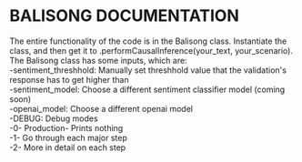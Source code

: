 # BALISONG DOCUMENTATION
The entire functionality of the code is in the Balisong class. Instantiate the class, and then get it to .performCausalInference(your_text, your_scenario).  
The Balisong class has some inputs, which are:  
-sentiment_threshhold: Manually set threshhold value that the validation's response has to get higher than  
-sentiment_model: Choose a different sentiment classifier model (coming soon)  
-openai_model: Choose a different openai model  
-DEBUG: Debug modes  
    -0- Production- Prints nothing  
    -1- Go through each major step  
    -2- More in detail on each step  
